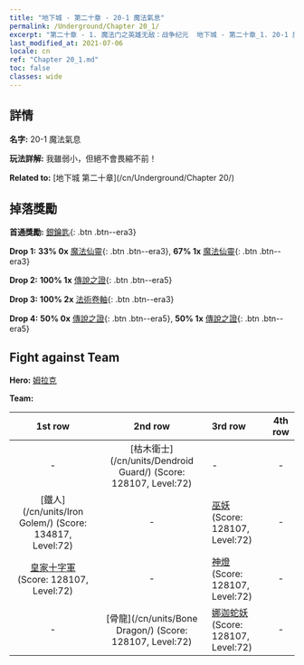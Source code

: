 ```yaml
---
title: "地下城 - 第二十章 - 20-1 魔法氣息"
permalink: /Underground/Chapter 20_1/
excerpt: "第二十章 - 1. 魔法门之英雄无敌：战争纪元  地下城 - 第二十章_1. 20-1 魔法氣息"
last_modified_at: 2021-07-06
locale: cn
ref: "Chapter 20_1.md"
toc: false
classes: wide
---
```


## 詳情

 **名字:** 20-1 魔法氣息

 **玩法詳解:**       我雖弱小，但絕不會畏縮不前！

 **Related to:** [地下城 第二十章](/cn/Underground/Chapter 20/)

## 掉落獎勵

 **首通獎勵:** [銀鑰匙](/cn/Items/con_693/){: .btn .btn--era3}

 **Drop 1:** **33% 0x** [魔法仙靈](/cn/Items/unt_262/){: .btn .btn--era3}, **67% 1x** [魔法仙靈](/cn/Items/unt_262/){: .btn .btn--era3}

 **Drop 2:** **100% 1x** [傳說之證](/cn/Items/mat_81/){: .btn .btn--era5}

 **Drop 3:** **100% 2x** [法術卷軸](/cn/Items/con_694/){: .btn .btn--era3}

 **Drop 4:** **50% 0x** [傳說之證](/cn/Items/mat_74/){: .btn .btn--era5}, **50% 1x** [傳說之證](/cn/Items/mat_74/){: .btn .btn--era5}


## Fight against Team
 **Hero:** [姆拉克](/cn/heroes/Mullich/)

 **Team:**


  | 1st row | 2nd row | 3rd row | 4th row |
  |:----:|:----:|:----|:----:|
  | - | [枯木衛士](/cn/units/Dendroid Guard/) (Score: 128107, Level:72)  | - | - |
  | [鐵人](/cn/units/Iron Golem/) (Score: 134817, Level:72)  | - | [巫妖](/cn/units/Lich/) (Score: 128107, Level:72)  | - |
  | [皇家十字軍](/cn/units/Swordsman/) (Score: 128107, Level:72)  | - | [神燈](/cn/units/Genie/) (Score: 128107, Level:72)  | - |
  | - | [骨龍](/cn/units/Bone Dragon/) (Score: 128107, Level:72)  | [娜迦蛇妖](/cn/units/Naga/) (Score: 128107, Level:72)  | - |


